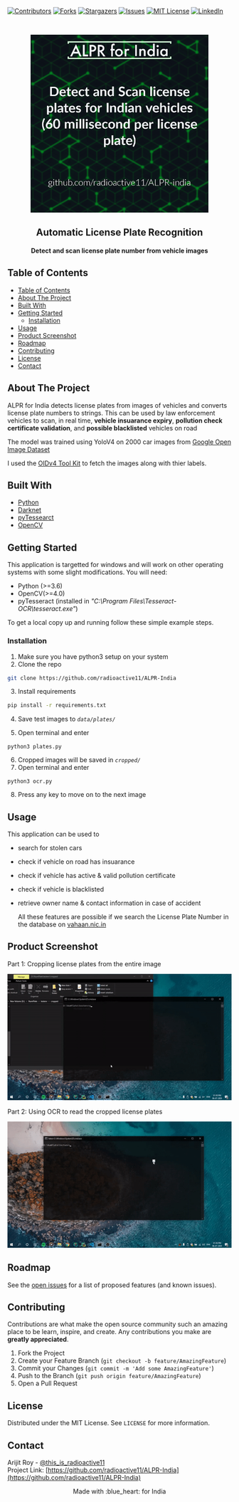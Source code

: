 [![Contributors][contributors-shield]][contributors-url] 
[![Forks][forks-shield]][forks-url]
[![Stargazers][stars-shield]][stars-url]
[![Issues][issues-shield]][issues-url]
[![MIT License][license-shield]][license-url]
[![LinkedIn][linkedin-shield]][linkedin-url]



<!-- PROJECT LOGO -->
<br />
<p align="center">
  <a href="https://github.com/radioactive11/ALPR-India">
    <img src="readme_files/post.png" alt="Logo" width="400" height="400">
  </a>

  <h2 align="center">Automatic License Plate Recognition</h>

  <h4 align="center">
  <p align="center">
    Detect and scan license plate number from vehicle images
    </h4>
  </p>
</p>



<!-- TABLE OF CONTENTS -->
## Table of Contents

- [Table of Contents](#table-of-contents)
- [About The Project](#about-the-project)
- [Built With](#built-with)
- [Getting Started](#getting-started)
  - [Installation](#installation)
- [Usage](#usage)
- [Product Screenshot](#product-screenshot)
- [Roadmap](#roadmap)
- [Contributing](#contributing)
- [License](#license)
- [Contact](#contact)



<!-- ABOUT THE PROJECT -->
## About The Project


ALPR for India detects license plates from images of vehicles and converts license plate numbers to strings. This can be used by law enforcement vehicles to scan, in real time, **vehicle insuarance expiry**, **pollution check certificate validation**, and **possible blacklisted** vehicles on road </br>

The model was trained using YoloV4 on 2000 car images from [Google Open Image Dataset](https://g.co/dataset/open-images)

I used the [OIDv4 Tool Kit](https://github.com/Francisobiagwu/OIDv4_ToolKit) to fetch the images along with thier labels.


## Built With

* [Python](https://www.python.org/)
* [Darknet](https://pjreddie.com/darknet/)
* [pyTessearct](https://pypi.org/project/pytesseract/)
* [OpenCV](https://opencv.org/)



<!-- GETTING STARTED -->
## Getting Started

This application is targetted for windows and will work on other operating systems with some slight modifications. 
You will need:

- Python (>=3.6)
- OpenCV(>=4.0)
- pyTesseract (installed in *"C:\Program Files\Tesseract-OCR\tesseract.exe"*)

To get a local copy up and running follow these simple example steps.



### Installation

1. Make sure you have python3 setup on your system
2. Clone the repo
```sh
git clone https://github.com/radioactive11/ALPR-India
```
3. Install requirements
```sh
pip install -r requirements.txt
```
4. Save test images to *```data/plates/```*

5. Open terminal and enter
```
python3 plates.py
```
6. Cropped images will be saved in *```cropped/```*
7.  Open terminal and enter
```
python3 ocr.py
```
8. Press any key to move on to the next image


<!-- USAGE EXAMPLES -->
## Usage

This application can be used to

- search for stolen cars
- check if vehicle on road has insuarance
- check if vehicle has active & valid pollution certificate
- check if vehicle is blacklisted
- retrieve owner name & contact information in case of accident
  
  All these features are possible if we search the License Plate Number in the database on [vahaan.nic.in](https://vahan.nic.in/nrservices/faces/user/searchstatus.xhtml)

## Product Screenshot
<p> Part 1: Cropping license plates from the entire image </p>

![product-screenshot1]

<p> Part 2: Using OCR to read the cropped license plates </p>

![product-screenshot2]




<!-- ROADMAP -->
## Roadmap

See the [open issues](https://github.com/radioactive11/ALPR-India/issues) for a list of proposed features (and known issues).



<!-- CONTRIBUTING -->
## Contributing

Contributions are what make the open source community such an amazing place to be learn, inspire, and create. Any contributions you make are **greatly appreciated**.

1. Fork the Project
2. Create your Feature Branch (`git checkout -b feature/AmazingFeature`)
3. Commit your Changes (`git commit -m 'Add some AmazingFeature'`)
4. Push to the Branch (`git push origin feature/AmazingFeature`)
5. Open a Pull Request



<!-- LICENSE -->
## License

Distributed under the MIT License. See `LICENSE` for more information.



<!-- CONTACT -->
## Contact

Arijit Roy - [@this_is_radioactive11](https://www.instagram.com/this_is_radioactive11/) <br />
Project Link: [https://github.com/radioactive11/ALPR-India](https://github.com/radioactive11/ALPR-India)



<p align="center"> Made with :blue_heart: for India

[contributors-shield]: https://img.shields.io/github/contributors/radioactive11/ALPR-India.svg?style=flat-square
[contributors-url]: https://github.com/radioactive11/ALPR-India/graphs/contributors
[forks-shield]: https://img.shields.io/github/forks/radioactive11/ALPR-India.svg?style=flat-square
[forks-url]: https://github.com/radioactive11/ALPR-India/network/members
[stars-shield]: https://img.shields.io/github/stars/radioactive11/ALPR-India.svg?style=flat-square
[stars-url]: https://github.com/radioactive11/ALPR-India/stargazers
[issues-shield]: https://img.shields.io/github/issues/radioactive11/ALPR-India.svg?style=flat-square
[issues-url]: https://github.com/radioactive11/ALPR-India/issues
[license-shield]: https://img.shields.io/github/license/radioactive11/ALPR-India.svg?style=flat-square
[license-url]: https://github.com/radioactive11/ALPR-India/blob/master/LICENSE.txt
[linkedin-shield]: https://img.shields.io/badge/-LinkedIn-black.svg?style=flat-square&logo=linkedin&colorB=555
[linkedin-url]: https://linkedin.com/in/arijit--roy
[product-screenshot1]: readme_files/part1.gif
[product-screenshot2]: readme_files/part2.gif
[product-post]: images/post.png
